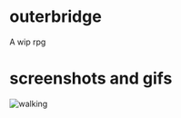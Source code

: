 # outerbridge
A wip rpg

# screenshots and gifs
![walking](https://media.giphy.com/media/KLnbs9HZqL7FbzJ2Mw/giphy.gif)
